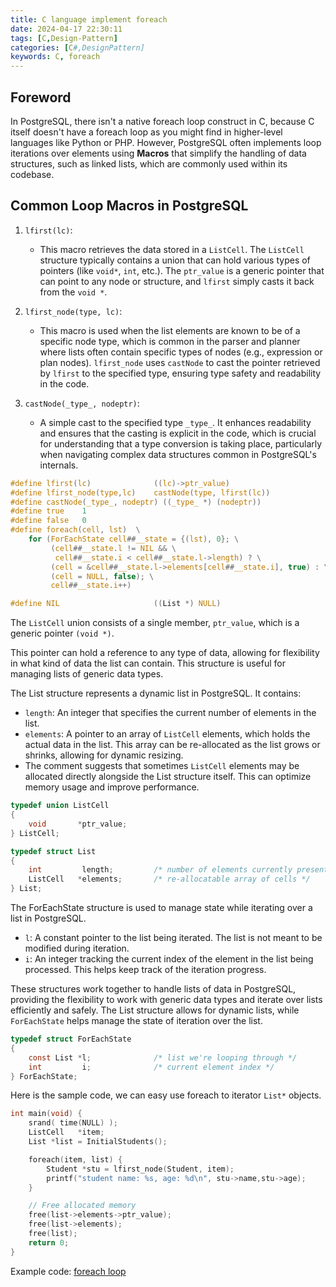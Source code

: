 ```yaml
---
title: C language implement foreach
date: 2024-04-17 22:30:11
tags: [C,Design-Pattern]
categories: [C#,DesignPattern]
keywords: C, foreach
---
```


## Foreword

In PostgreSQL, there isn't a native foreach loop construct in C, because C itself doesn't have a foreach loop as you might find in higher-level languages like Python or PHP. However, PostgreSQL often implements loop iterations over elements using **Macros** that simplify the handling of data structures, such as linked lists, which are commonly used within its codebase.

## Common Loop Macros in PostgreSQL

1. `lfirst(lc)`:
   - This macro retrieves the data stored in a `ListCell`. The `ListCell` structure typically contains a union that can hold various types of pointers (like `void*`, `int`, etc.). The `ptr_value` is a generic pointer that can point to any node or structure, and `lfirst` simply casts it back from the `void *`.

2. `lfirst_node(type, lc)`:
   - This macro is used when the list elements are known to be of a specific node type, which is common in the parser and planner where lists often contain specific types of nodes (e.g., expression or plan nodes). `lfirst_node` uses `castNode` to cast the pointer retrieved by `lfirst` to the specified type, ensuring type safety and readability in the code.

3. `castNode(_type_, nodeptr)`:
   - A simple cast to the specified type `_type_`. It enhances readability and ensures that the casting is explicit in the code, which is crucial for understanding that a type conversion is taking place, particularly when navigating complex data structures common in PostgreSQL's internals.

```c
#define lfirst(lc)				((lc)->ptr_value)
#define lfirst_node(type,lc)	castNode(type, lfirst(lc))
#define castNode(_type_, nodeptr) ((_type_ *) (nodeptr))
#define true	1
#define false	0
#define foreach(cell, lst)	\
	for (ForEachState cell##__state = {(lst), 0}; \
		 (cell##__state.l != NIL && \
		  cell##__state.i < cell##__state.l->length) ? \
		 (cell = &cell##__state.l->elements[cell##__state.i], true) : \
		 (cell = NULL, false); \
		 cell##__state.i++)

#define NIL						((List *) NULL)
```

The `ListCell` union consists of a single member, `ptr_value`, which is a generic pointer `(void *)`.

This pointer can hold a reference to any type of data, allowing for flexibility in what kind of data the list can contain.
This structure is useful for managing lists of generic data types.

The List structure represents a dynamic list in PostgreSQL.
It contains:
* `length`: An integer that specifies the current number of elements in the list.
* `elements`: A pointer to an array of `ListCell` elements, which holds the actual data in the list. This array can be re-allocated as the list grows or shrinks, allowing for dynamic resizing.
* The comment suggests that sometimes `ListCell` elements may be allocated directly alongside the List structure itself. This can optimize memory usage and improve performance.

```c
typedef union ListCell
{
	void	   *ptr_value;
} ListCell;

typedef struct List
{
	int			length;			/* number of elements currently present */
	ListCell   *elements;		/* re-allocatable array of cells */
} List;
```
The ForEachState structure is used to manage state while iterating over a list in PostgreSQL.

* `l`: A constant pointer to the list being iterated. The list is not meant to be modified during iteration.
* `i`: An integer tracking the current index of the element in the list being processed. This helps keep track of the iteration progress.

These structures work together to handle lists of data in PostgreSQL, providing the flexibility to work with generic data types and iterate over lists efficiently and safely. The List structure allows for dynamic lists, while `ForEachState` helps manage the state of iteration over the list.

```c
typedef struct ForEachState
{
	const List *l;				/* list we're looping through */
	int			i;				/* current element index */
} ForEachState;

```

Here is the sample code, we can easy use foreach to iterator `List*` objects.

```c
int main(void) {
    srand( time(NULL) );    
    ListCell   *item;
    List *list = InitialStudents();

    foreach(item, list) {
        Student *stu = lfirst_node(Student, item);
        printf("student name: %s, age: %d\n", stu->name,stu->age);
    }

    // Free allocated memory
    free(list->elements->ptr_value);
    free(list->elements);
    free(list);
    return 0;
}
```
Example code: [foreach loop](https://github.com/isdaniel/BlogSample/tree/master/src/C_Sample/foreach_loop)
